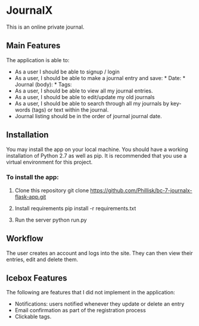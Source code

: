 # JournalX
This is an online private journal. 


## Main Features

The application is able to:

* As a user I should be able to signup / login
* As a user, I should be able to make a journal entry and save:
        * Date:
        * Journal (body):
        * Tags:
* As a user, I should be able to view all my journal entries.
* As a user, I should be able to edit/update my old journals
* As a user, I should be able to search through all my journals by key-words (tags) or text within the journal.
* Journal listing should be in the order of journal journal date.


## Installation

You may install the app on your local machine.
You should have a working installation of Python 2.7 as well as pip. It is recommended that you use a virtual environment for this project.

### To install the app:

1. Clone this repository git clone https://github.com/Phillisk/bc-7-journalx-flask-app.git

2. Install requirements pip install -r requirements.txt

3. Run the server python run.py

## Workflow
The user creates an account and logs into the site. They can then view their entries, edit and delete them.

## Icebox Features

The following are features that I did not implement in the application:

* Notifications: users notified whenever they update or delete an entry
* Email confirmation as part of the registration process
* Clickable tags.
